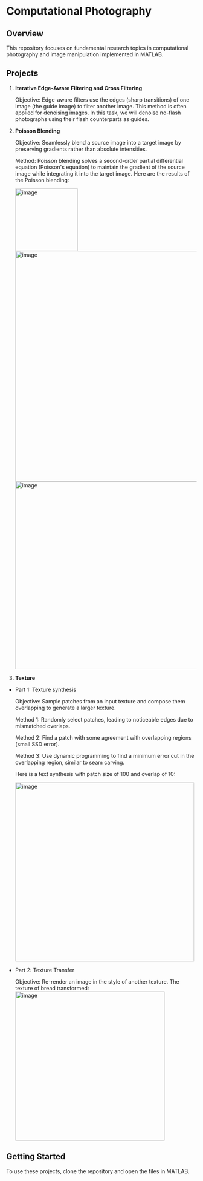 # Computational Photography

## Overview
This repository focuses on fundamental research topics in computational photography and image manipulation implemented in MATLAB.

## Projects
1. **Iterative Edge-Aware Filtering and Cross Filtering** 

   Objective: Edge-aware filters use the edges (sharp transitions) of one image (the guide image) to filter another image. This method is often applied for denoising images. In this task, we will denoise no-flash photographs using their flash counterparts as guides.
   
3. **Poisson Blending**

    Objective: Seamlessly blend a source image into a target image by preserving gradients rather than absolute intensities.
  
    Method: Poisson blending solves a second-order partial differential equation (Poisson's equation) to maintain the gradient of the source image while integrating it into the target image.
   Here are the results of the Poisson blending:
    
    <img width="165" alt="image" src="https://github.com/sepideh-srj/Computational-photography/assets/12370175/3190143a-20b5-4652-b8dd-36e9cdad7397">
    
    <img width="609" alt="image" src="https://github.com/sepideh-srj/Computational-photography/assets/12370175/cd055000-20e6-4cc4-85fd-964bb715a801">
    
    <img width="497" alt="image" src="https://github.com/sepideh-srj/Computational-photography/assets/12370175/db0ce005-efaf-4a10-9114-c938cb292ad3">

4. **Texture** 
- Part 1: Texture synthesis

  Objective: Sample patches from an input texture and compose them overlapping to generate a larger texture.
  
  Method 1: Randomly select patches, leading to noticeable edges due to mismatched overlaps.

  Method 2: Find a patch with some agreement with overlapping regions (small SSD error).  

  Method 3: Use dynamic programming to find a minimum error cut in the overlapping region, similar to seam carving.
  
  Here is a text synthesis with patch size of 100 and overlap of 10:
  
  <img width="473" alt="image" src="https://github.com/sepideh-srj/Computational-photography/assets/12370175/c0084af9-a3ba-48e6-aebb-4bd5f2fdc380">


- Part 2: Texture Transfer
  
  Objective: Re-render an image in the style of another texture.
  The texture of bread transformed:   
  <img width="395" alt="image" src="https://github.com/sepideh-srj/Computational-photography/assets/12370175/be2f3c7e-c60f-43f2-85a3-ff163d1ebf05">





## Getting Started
To use these projects, clone the repository and open the files in MATLAB. 
